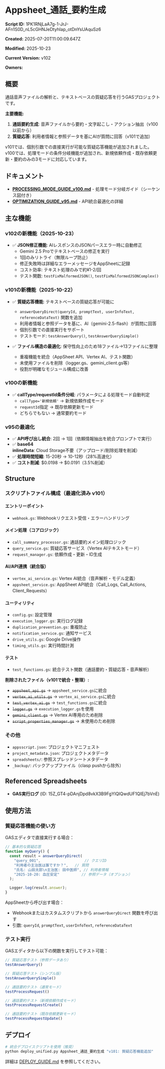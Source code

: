 # Appsheet_通話_要約生成

**Script ID:** 1PK1RNjLaA7g-1-JrJ-AFn1S0D_nL5cGHNJeDtyhIap_otDnYsUAquSz6

**Created:** 2025-07-20T11:00:09.647Z

**Modified:** 2025-10-23

**Current Version:** v102

**Owners:** 

## 概要

通話音声ファイルの解析と、テキストベースの質疑応答を行うGASプロジェクトです。

**主要機能:**
1. **通話要約生成**: 音声ファイルから要約・文字起こし・アクション抽出（v100以前から）
2. **質疑応答**: 利用者情報と参照データを基にAIが質問に回答（v101で追加）

v101では、個別引数での直接実行が可能な質疑応答機能が追加されました。
v100では、処理モードの条件分岐機能が追加され、新規依頼作成・既存依頼更新・要約のみの3モードに対応しています。

## ドキュメント

- **[PROCESSING_MODE_GUIDE_v100.md](./PROCESSING_MODE_GUIDE_v100.md)** - 処理モード分岐ガイド（シーケンス図付き）
- **[OPTIMIZATION_GUIDE_v95.md](./OPTIMIZATION_GUIDE_v95.md)** - API統合最適化の詳細

## 主な機能

### v102の新機能（2025-10-23）

- ✅ **JSON修正機能**: AIレスポンスのJSONパースエラー時に自動修正
  - Gemini 2.5 Proでテキストベースの修正を実行
  - 1回のみリトライ（無限ループ防止）
  - 修正失敗時は詳細なエラーメッセージをAppSheetに記録
  - コスト効率: テキスト処理のみで約¥1-2/回
  - テスト関数: `testFixMalformedJSON()`, `testFixMalformedJSONComplex()`

### v101の新機能（2025-10-22）

- ✅ **質疑応答機能**: テキストベースの質疑応答が可能に
  - `answerQueryDirect(queryId, promptText, userInfoText, referenceDataText)` 関数を追加
  - 利用者情報と参照データを基に、AI（gemini-2.5-flash）が質問に回答
  - 個別引数での直接実行をサポート
  - テストモード: `testAnswerQuery()`, `testAnswerQuerySimple()`

- ✅ **ファイル構造の最適化**: 保守性向上のため18ファイル→13ファイルに整理
  - 重複機能を統合（AppSheet API、Vertex AI、テスト関数）
  - 未使用ファイルを削除（logger.gs、gemini_client.gs等）
  - 役割が明確なモジュール構成に改善

### v100の新機能

- ✅ **callType/requestId条件分岐**: パラメータによる処理モード自動判定
  - `callType='新規依頼'` → 新規依頼作成モード
  - `requestId`指定 → 既存依頼更新モード
  - どちらでもない → 通常要約モード

### v95の最適化

- ✅ **API呼び出し統合**: 2回 → 1回（依頼情報抽出を統合プロンプトで実行）
- ✅ **base64 inlineData**: Cloud Storage不要（アップロード/削除処理を削減）
- ✅ **処理時間短縮**: 15-20秒 → 10-12秒（28%高速化）
- ✅ **コスト削減**: $0.0198 → $0.0191（3.5%削減）

## Structure

### スクリプトファイル構成（最適化済み v101）

#### エントリーポイント
- `webhook.gs`: Webhookリクエスト受信・エラーハンドリング

#### メイン処理（コアロジック）
- `call_summary_processor.gs`: 通話要約メイン処理ロジック
- `query_service.gs`: 質疑応答サービス（Vertex AIテキストモード）
- `request_manager.gs`: 依頼作成・更新・ID生成

#### AI/API連携（統合版）
- `vertex_ai_service.gs`: Vertex AI統合（音声解析・モデル定義）
- `appsheet_service.gs`: AppSheet API統合（Call_Logs, Call_Actions, Client_Requests）

#### ユーティリティ
- `config.gs`: 設定管理
- `execution_logger.gs`: 実行ログ記録
- `duplication_prevention.gs`: 重複防止
- `notification_service.gs`: 通知サービス
- `drive_utils.gs`: Google Drive操作
- `timing_utils.gs`: 実行時間計測

#### テスト
- `test_functions.gs`: 統合テスト関数（通話要約・質疑応答・音声解析）

**削除されたファイル（v101で統合・整理）:**
- ~~`appsheet_api.gs`~~ → `appsheet_service.gs`に統合
- ~~`vertex_ai_utils.gs`~~ → `vertex_ai_service.gs`に統合
- ~~`test_vertex_ai.gs`~~ → `test_functions.gs`に統合
- ~~`logger.gs`~~ → `execution_logger.gs`を使用
- ~~`gemini_client.gs`~~ → Vertex AI専用のため削除
- ~~`script_properties_manager.gs`~~ → 未使用のため削除

### その他
- `appsscript.json`: プロジェクトマニフェスト
- `project_metadata.json`: プロジェクトメタデータ
- `spreadsheets/`: 参照スプレッドシートメタデータ
- `_backup/`: バックアップファイル（clasp pushから除外）

## Referenced Spreadsheets

- **GAS実行ログ** (ID: 15Z_GT4-pDAnjDpd8vkX3B9FgYlQIQwdUF1QIEj7bVnE)

## 使用方法

### 質疑応答機能の使い方

GASエディタで直接実行する場合：

```javascript
// 基本的な質疑応答
function myQuery() {
  const result = answerQueryDirect(
    "query_001",                    // クエリID
    "利用者の主治医は誰ですか？",   // 質問
    "氏名: 山田太郎\n主治医: 田中医師", // 利用者情報
    "2025-10-20: 血圧安定"          // 参照データ（オプション）
  );

  Logger.log(result.answer);
}
```

AppSheetから呼び出す場合：
- Webhookまたはカスタムスクリプトから `answerQueryDirect` 関数を呼び出す
- 引数: `queryId`, `promptText`, `userInfoText`, `referenceDataText`

### テスト実行

GASエディタから以下の関数を実行してテスト可能：

```javascript
// 質疑応答テスト（参照データあり）
testAnswerQuery()

// 質疑応答テスト（シンプル版）
testAnswerQuerySimple()

// 通話要約テスト（通常モード）
testProcessRequest()

// 通話要約テスト（新規依頼作成モード）
testProcessRequestCreate()

// 通話要約テスト（既存依頼更新モード）
testProcessRequestUpdate()
```

## デプロイ

```bash
# 統合デプロイスクリプトを使用（推奨）
python deploy_unified.py Appsheet_通話_要約生成 "v101: 質疑応答機能追加"
```

詳細は [DEPLOY_GUIDE.md](../../DEPLOY_GUIDE.md) を参照してください。

